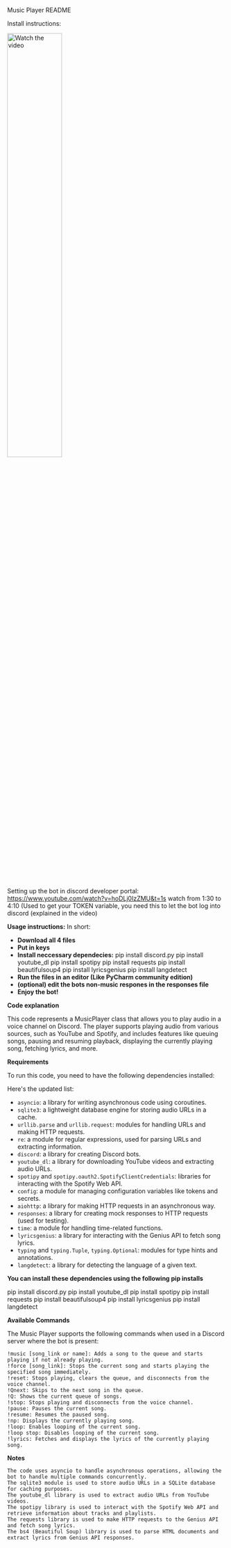 
Music Player README

Install instructions:

<a href="https://youtu.be/ifglzdPB1sY">
  <img src="https://img.youtube.com/vi/ifglzdPB1sY/hqdefault.jpg" alt="Watch the video" width="50%">
</a>

Setting up the bot in discord developer portal: https://www.youtube.com/watch?v=hoDLj0IzZMU&t=1s watch from 1:30 to 4:10
(Used to get your TOKEN variable, you need this to let the bot log into discord (explained in the video)

**Usage instructions:**
In short: 
- **Download all 4 files**
- **Put in keys**
- **Install neccessary dependecies:** pip install discord.py
pip install youtube_dl
pip install spotipy
pip install requests
pip install beautifulsoup4
pip install lyricsgenius
pip install langdetect
- **Run the files in an editor (Like PyCharm community edition)**
- **(optional) edit the bots non-music respones in the responses file**
- **Enjoy the bot!**

**Code explanation**

This code represents a MusicPlayer class that allows you to play audio in a voice channel on Discord. The player supports playing audio from various sources, such as YouTube and Spotify, and includes features like queuing songs, pausing and resuming playback, displaying the currently playing song, fetching lyrics, and more.

**Requirements**

To run this code, you need to have the following dependencies installed:

   Here's the updated list:

- `asyncio`: a library for writing asynchronous code using coroutines.
- `sqlite3`: a lightweight database engine for storing audio URLs in a cache.
- `urllib.parse` and `urllib.request`: modules for handling URLs and making HTTP requests.
- `re`: a module for regular expressions, used for parsing URLs and extracting information.
- `discord`: a library for creating Discord bots.
- `youtube_dl`: a library for downloading YouTube videos and extracting audio URLs.
- `spotipy` and `spotipy.oauth2.SpotifyClientCredentials`: libraries for interacting with the Spotify Web API.
- `config`: a module for managing configuration variables like tokens and secrets.
- `aiohttp`: a library for making HTTP requests in an asynchronous way.
- `responses`: a library for creating mock responses to HTTP requests (used for testing).
- `time`: a module for handling time-related functions.
- `lyricsgenius`: a library for interacting with the Genius API to fetch song lyrics.
- `typing` and `typing.Tuple`, `typing.Optional`: modules for type hints and annotations.
- `langdetect`: a library for detecting the language of a given text.

**You can install these dependencies using the following pip installs**

pip install discord.py
pip install youtube_dl
pip install spotipy
pip install requests
pip install beautifulsoup4
pip install lyricsgenius
pip install langdetect

**Available Commands**

The Music Player supports the following commands when used in a Discord server where the bot is present:

    !music [song_link or name]: Adds a song to the queue and starts playing if not already playing.
    !force [song_link]: Stops the current song and starts playing the specified song immediately.
    !reset: Stops playing, clears the queue, and disconnects from the voice channel.
    !Qnext: Skips to the next song in the queue.
    !Q: Shows the current queue of songs.
    !stop: Stops playing and disconnects from the voice channel.
    !pause: Pauses the current song.
    !resume: Resumes the paused song.
    !np: Displays the currently playing song.
    !loop: Enables looping of the current song.
    !loop stop: Disables looping of the current song.
    !lyrics: Fetches and displays the lyrics of the currently playing song.

**Notes**

    The code uses asyncio to handle asynchronous operations, allowing the bot to handle multiple commands concurrently.
    The sqlite3 module is used to store audio URLs in a SQLite database for caching purposes.
    The youtube_dl library is used to extract audio URLs from YouTube videos.
    The spotipy library is used to interact with the Spotify Web API and retrieve information about tracks and playlists.
    The requests library is used to make HTTP requests to the Genius API and fetch song lyrics.
    The bs4 (Beautiful Soup) library is used to parse HTML documents and extract lyrics from Genius API responses.
